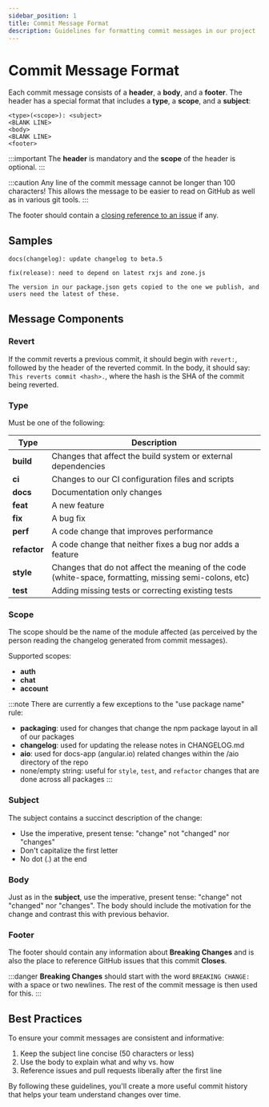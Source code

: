 ```yaml
---
sidebar_position: 1
title: Commit Message Format
description: Guidelines for formatting commit messages in our project
---
```


# Commit Message Format

Each commit message consists of a **header**, a **body**, and a **footer**. The header has a special format that includes a **type**, a **scope**, and a **subject**:

```
<type>(<scope>): <subject>
<BLANK LINE>
<body>
<BLANK LINE>
<footer>
```

:::important
The **header** is mandatory and the **scope** of the header is optional.
:::

:::caution
Any line of the commit message cannot be longer than 100 characters! This allows the message to be easier to read on GitHub as well as in various git tools.
:::

The footer should contain a [closing reference to an issue](https://help.github.com/articles/closing-issues-via-commit-messages/) if any.

## Samples

```
docs(changelog): update changelog to beta.5
```

```
fix(release): need to depend on latest rxjs and zone.js

The version in our package.json gets copied to the one we publish, and users need the latest of these.
```

## Message Components

### Revert

If the commit reverts a previous commit, it should begin with `revert:`, followed by the header of the reverted commit. In the body, it should say: `This reverts commit <hash>.`, where the hash is the SHA of the commit being reverted.

### Type

Must be one of the following:

| Type         | Description                                                                                            |
|--------------|--------------------------------------------------------------------------------------------------------|
| **build**    | Changes that affect the build system or external dependencies                                          |
| **ci**       | Changes to our CI configuration files and scripts                                                      |
| **docs**     | Documentation only changes                                                                             |
| **feat**     | A new feature                                                                                          |
| **fix**      | A bug fix                                                                                              |
| **perf**     | A code change that improves performance                                                                |
| **refactor** | A code change that neither fixes a bug nor adds a feature                                              |
| **style**    | Changes that do not affect the meaning of the code (white-space, formatting, missing semi-colons, etc) |
| **test**     | Adding missing tests or correcting existing tests                                                      |

### Scope

The scope should be the name of the module affected (as perceived by the person reading the changelog generated from commit messages).

Supported scopes:

- **auth**
- **chat**
- **account**

:::note
There are currently a few exceptions to the "use package name" rule:

- **packaging**: used for changes that change the npm package layout in all of our packages
- **changelog**: used for updating the release notes in CHANGELOG.md
- **aio**: used for docs-app (angular.io) related changes within the /aio directory of the repo
- none/empty string: useful for `style`, `test`, and `refactor` changes that are done across all packages
  :::

### Subject

The subject contains a succinct description of the change:

- Use the imperative, present tense: "change" not "changed" nor "changes"
- Don't capitalize the first letter
- No dot (.) at the end

### Body

Just as in the **subject**, use the imperative, present tense: "change" not "changed" nor "changes". The body should include the motivation for the change and contrast this with previous behavior.

### Footer

The footer should contain any information about **Breaking Changes** and is also the place to reference GitHub issues that this commit **Closes**.

:::danger
**Breaking Changes** should start with the word `BREAKING CHANGE:` with a space or two newlines. The rest of the commit message is then used for this.
:::

## Best Practices

To ensure your commit messages are consistent and informative:

1. Keep the subject line concise (50 characters or less)
2. Use the body to explain what and why vs. how
3. Reference issues and pull requests liberally after the first line

By following these guidelines, you'll create a more useful commit history that helps your team understand changes over time.
